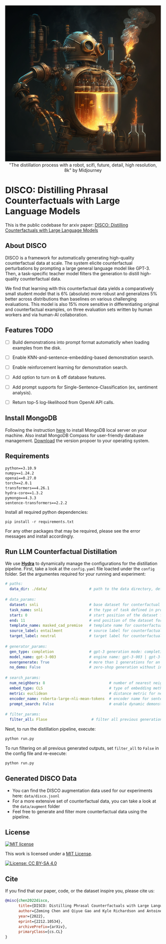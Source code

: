 <!-- ![Title](./img/disco_main_50.png) -->
<p align="center">
  <img src="./img/disco_main_50.png" />
  <br>
  "The distillation process with a robot, scifi, future, detail, high resolution, 8k" by Midjourney
</p>

# DISCO: Distilling Phrasal Counterfactuals with Large Language Models

This is the public codebase for arxiv paper: [DISCO: Distilling Counterfactuals with Large Language Models](https://arxiv.org/abs/2212.10534)


## About DISCO
DISCO is a framework for automatically generating high-quality counterfactual data at scale. The system elicite counterfactual perturbations by prompting a large general language model like GPT-3. Then, a task-specific teacher model filters the generation to distill high-quality counterfactual data. 

We find that learning with this counterfactual data yields a comparatively small student model that is 6% (absolute) more robust and generalizes 5% better across distributions than baselines on various challenging evaluations. This model is also 15% more sensitive in differentiating original and counterfactual examples, on three evaluation sets written by human workers and via human-AI collaboration.

## Features TODO
- [ ] Build demonstrations into prompt format automaticlly when loading examples from the disk.
- [ ] Enable KNN-and-sentence-embedding-based demonstration search.
- [ ] Enable reinforcement learning for demonstration search.
- [ ] Add option to turn on & off database features.
- [ ] Add prompt supports for Single-Sentence-Classification (ex, sentiment analysis).
- [ ] Return top-5 log-likelihood from OpenAI API calls.


## Install MongoDB
Following the instruction [here](https://www.prisma.io/dataguide/mongodb/setting-up-a-local-mongodb-database#setting-up-mongodb-on-macos) to install MongoDB local server on your machine. Also install MongoDB Compass for user-friendly database management. [Download](https://www.mongodb.com/try/download/compass) the version propoer to your operating system.


## Requirements

```
python==3.10.9
numpy==1.24.2
openai==0.27.0
torch==2.0.1
transformers==4.26.1
hydra-core==1.3.2
pymongo==4.3.3
sentence-transformers==2.2.2
```

Install all required python dependencies:

```
pip install -r requirements.txt
```

For any other packages that may be required, please see the error messages and install accordingly.

## Run LLM Counterfactual Distillation

We use [**Hydra**](https://hydra.cc/docs/intro/) to dynamically manage the configurations for the distillation pipeline. First, take a look at the `config.yaml` file loacted under the `config` folder. Set the argumentes required for your running and experiment:

```yaml
# paths:
  data_dir: ./data/                   # path to the data directory, default to ./data

# data_params:
  dataset: snli                       # base dataset for conterfactual generation
  task_name: snli                     # the type of task defined in prompt.retrieval
  start: 0                            # start position of the dataset for the current batch
  end: 11                             # end position of the dataset for the current batch
  template_name: masked_cad_premise   # template name for counterfactual generation 
  source_label: entailment            # source label for counterfactual generation
  target_label: neutral               # target label for counterfactual generation

# generator_params:
  gen_type: completion                # gpt-3 generation mode: completion | insertion | chat
  model_name: gpt-3-003               # engine name: gpt-3-003 | gpt-3-002 | chatgpt | gpt-4
  overgenerate: True                  # more than 1 generations for an input data
  no_demo: False                      # zero-shop generation without in-context examples

# search_params: 
  num_neighbors: 8                             # number of nearest neighbors
  embed_type: CLS                              # type of embedding method
  metric: euclidean                            # distance metric for nearest neighbor
  encoder_name: roberta-large-nli-mean-tokens  # encoder name for sentence embedding
  prompt_search: False                         # enable dynamic demonstration selection 

# filter_params:
  filter_all: Flase                    # filter all previous generation outputs
```

Next, to run the distillation pipeline, execute:

```bash
python run.py
```

To run filtering on all previous generated outputs, set `filter_all` to `False` in the config file and re-execute:
```bash
python run.py
```

## Generated DISCO Data
- You can find the DISCO augmentation data used for our experiments here: `data/disco.jsonl`
- For a more extensive set of counterfactual data, you can take a look at the `data/augment` folder
- Feel free to generate and filter more counterfactual data using the pipeline.

## License

[![MIT license](https://img.shields.io/badge/License-MIT-blue.svg)](https://lbesson.mit-license.org/)

This work is licensed under a [MIT License](http://creativecommons.org/licenses/by-nc-sa/4.0/).

[![License: CC BY-SA 4.0](https://camo.githubusercontent.com/bdc6a3b8963aa99ff57dfd6e1e4b937bd2e752bcb1f1936f90368e5c3a38f670/68747470733a2f2f696d672e736869656c64732e696f2f62616467652f4c6963656e73652d434325323042592d2d5341253230342e302d6c69676874677265792e737667)](https://creativecommons.org/licenses/by-sa/4.0/)

<!-- The **DISCO** augmentation dataset is licensed under a [Creative Commons Attribution-NonCommercial-ShareAlike 4.0 International License](http://creativecommons.org/licenses/by-nc-sa/4.0/). -->


## Cite

If you find that our paper, code, or the dataset inspire you, please cite us:

```bibtex
@misc{chen2022disco,
      title={DISCO: Distilling Phrasal Counterfactuals with Large Language Models}, 
      author={Zeming Chen and Qiyue Gao and Kyle Richardson and Antoine Bosselut and Ashish Sabharwal},
      year={2022},
      eprint={2212.10534},
      archivePrefix={arXiv},
      primaryClass={cs.CL}
}
```
